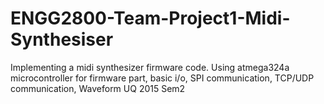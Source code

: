 # ENGG2800-Team-Project1-Midi-Synthesiser
Implementing a midi synthesizer firmware code. Using atmega324a microcontroller for firmware part, basic i/o, SPI communication, TCP/UDP communication, Waveform UQ 2015 Sem2
